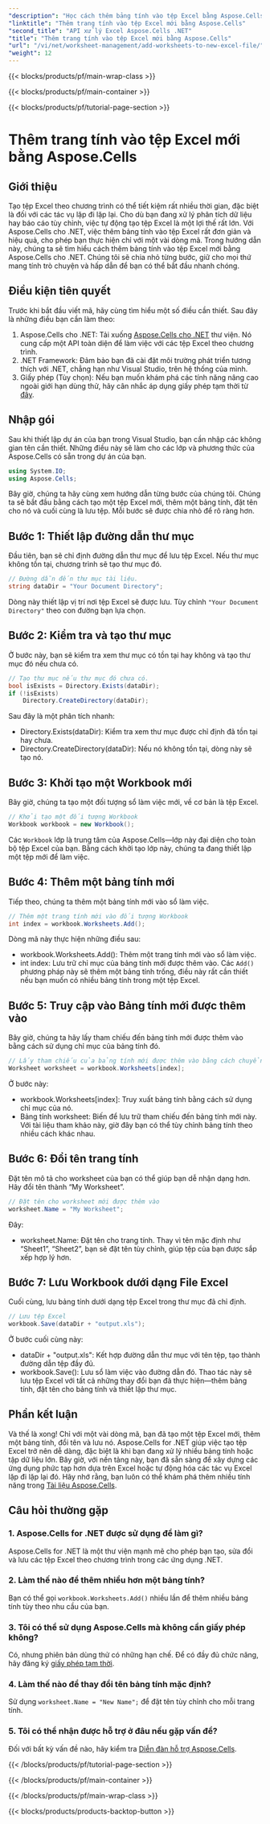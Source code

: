 ```yaml
---
"description": "Học cách thêm bảng tính vào tệp Excel bằng Aspose.Cells cho .NET. Hướng dẫn từng bước dành cho người mới bắt đầu, từ thiết lập đến lưu tệp Excel."
"linktitle": "Thêm trang tính vào tệp Excel mới bằng Aspose.Cells"
"second_title": "API xử lý Excel Aspose.Cells .NET"
"title": "Thêm trang tính vào tệp Excel mới bằng Aspose.Cells"
"url": "/vi/net/worksheet-management/add-worksheets-to-new-excel-file/"
"weight": 12
---
```


{{< blocks/products/pf/main-wrap-class >}}

{{< blocks/products/pf/main-container >}}

{{< blocks/products/pf/tutorial-page-section >}}

# Thêm trang tính vào tệp Excel mới bằng Aspose.Cells

## Giới thiệu
Tạo tệp Excel theo chương trình có thể tiết kiệm rất nhiều thời gian, đặc biệt là đối với các tác vụ lặp đi lặp lại. Cho dù bạn đang xử lý phân tích dữ liệu hay báo cáo tùy chỉnh, việc tự động tạo tệp Excel là một lợi thế rất lớn. Với Aspose.Cells cho .NET, việc thêm bảng tính vào tệp Excel rất đơn giản và hiệu quả, cho phép bạn thực hiện chỉ với một vài dòng mã.
Trong hướng dẫn này, chúng ta sẽ tìm hiểu cách thêm bảng tính vào tệp Excel mới bằng Aspose.Cells cho .NET. Chúng tôi sẽ chia nhỏ từng bước, giữ cho mọi thứ mang tính trò chuyện và hấp dẫn để bạn có thể bắt đầu nhanh chóng.
## Điều kiện tiên quyết
Trước khi bắt đầu viết mã, hãy cùng tìm hiểu một số điều cần thiết. Sau đây là những điều bạn cần làm theo:
1. Aspose.Cells cho .NET: Tải xuống [Aspose.Cells cho .NET](https://releases.aspose.com/cells/net/) thư viện. Nó cung cấp một API toàn diện để làm việc với các tệp Excel theo chương trình.
2. .NET Framework: Đảm bảo bạn đã cài đặt môi trường phát triển tương thích với .NET, chẳng hạn như Visual Studio, trên hệ thống của mình.
3. Giấy phép (Tùy chọn): Nếu bạn muốn khám phá các tính năng nâng cao ngoài giới hạn dùng thử, hãy cân nhắc áp dụng giấy phép tạm thời từ [đây](https://purchase.aspose.com/temporary-license/).
## Nhập gói
Sau khi thiết lập dự án của bạn trong Visual Studio, bạn cần nhập các không gian tên cần thiết. Những điều này sẽ làm cho các lớp và phương thức của Aspose.Cells có sẵn trong dự án của bạn.
```csharp
using System.IO;
using Aspose.Cells;
```
Bây giờ, chúng ta hãy cùng xem hướng dẫn từng bước của chúng tôi.
Chúng ta sẽ bắt đầu bằng cách tạo một tệp Excel mới, thêm một bảng tính, đặt tên cho nó và cuối cùng là lưu tệp. Mỗi bước sẽ được chia nhỏ để rõ ràng hơn.
## Bước 1: Thiết lập đường dẫn thư mục
Đầu tiên, bạn sẽ chỉ định đường dẫn thư mục để lưu tệp Excel. Nếu thư mục không tồn tại, chương trình sẽ tạo thư mục đó.
```csharp
// Đường dẫn đến thư mục tài liệu.
string dataDir = "Your Document Directory";
```
Dòng này thiết lập vị trí nơi tệp Excel sẽ được lưu. Tùy chỉnh `"Your Document Directory"` theo con đường bạn lựa chọn.
## Bước 2: Kiểm tra và tạo thư mục
Ở bước này, bạn sẽ kiểm tra xem thư mục có tồn tại hay không và tạo thư mục đó nếu chưa có.
```csharp
// Tạo thư mục nếu thư mục đó chưa có.
bool isExists = Directory.Exists(dataDir);
if (!isExists)
    Directory.CreateDirectory(dataDir);
```
Sau đây là một phân tích nhanh:
- Directory.Exists(dataDir): Kiểm tra xem thư mục được chỉ định đã tồn tại hay chưa.
- Directory.CreateDirectory(dataDir): Nếu nó không tồn tại, dòng này sẽ tạo nó.
## Bước 3: Khởi tạo một Workbook mới
Bây giờ, chúng ta tạo một đối tượng sổ làm việc mới, về cơ bản là tệp Excel. 
```csharp
// Khởi tạo một đối tượng Workbook
Workbook workbook = new Workbook();
```
Các `Workbook` lớp là trung tâm của Aspose.Cells—lớp này đại diện cho toàn bộ tệp Excel của bạn. Bằng cách khởi tạo lớp này, chúng ta đang thiết lập một tệp mới để làm việc.
## Bước 4: Thêm một bảng tính mới
Tiếp theo, chúng ta thêm một bảng tính mới vào sổ làm việc. 
```csharp
// Thêm một trang tính mới vào đối tượng Workbook
int index = workbook.Worksheets.Add();
```
Dòng mã này thực hiện những điều sau:
- workbook.Worksheets.Add(): Thêm một trang tính mới vào sổ làm việc.
- int index: Lưu trữ chỉ mục của bảng tính mới được thêm vào.
Các `Add()` phương pháp này sẽ thêm một bảng tính trống, điều này rất cần thiết nếu bạn muốn có nhiều bảng tính trong một tệp Excel.
## Bước 5: Truy cập vào Bảng tính mới được thêm vào
Bây giờ, chúng ta hãy lấy tham chiếu đến bảng tính mới được thêm vào bằng cách sử dụng chỉ mục của bảng tính đó.
```csharp
// Lấy tham chiếu của bảng tính mới được thêm vào bằng cách chuyển chỉ mục trang tính của nó
Worksheet worksheet = workbook.Worksheets[index];
```
Ở bước này:
- workbook.Worksheets[index]: Truy xuất bảng tính bằng cách sử dụng chỉ mục của nó.
- Bảng tính worksheet: Biến để lưu trữ tham chiếu đến bảng tính mới này.
Với tài liệu tham khảo này, giờ đây bạn có thể tùy chỉnh bảng tính theo nhiều cách khác nhau.
## Bước 6: Đổi tên trang tính
Đặt tên mô tả cho worksheet của bạn có thể giúp bạn dễ nhận dạng hơn. Hãy đổi tên thành “My Worksheet”.
```csharp
// Đặt tên cho worksheet mới được thêm vào
worksheet.Name = "My Worksheet";
```
Đây:
- worksheet.Name: Đặt tên cho trang tính. 
Thay vì tên mặc định như “Sheet1”, “Sheet2”, bạn sẽ đặt tên tùy chỉnh, giúp tệp của bạn được sắp xếp hợp lý hơn.
## Bước 7: Lưu Workbook dưới dạng File Excel
Cuối cùng, lưu bảng tính dưới dạng tệp Excel trong thư mục đã chỉ định.
```csharp
// Lưu tệp Excel
workbook.Save(dataDir + "output.xls");
```
Ở bước cuối cùng này:
- dataDir + "output.xls": Kết hợp đường dẫn thư mục với tên tệp, tạo thành đường dẫn tệp đầy đủ.
- workbook.Save(): Lưu sổ làm việc vào đường dẫn đó.
Thao tác này sẽ lưu tệp Excel với tất cả những thay đổi bạn đã thực hiện—thêm bảng tính, đặt tên cho bảng tính và thiết lập thư mục.
## Phần kết luận
Và thế là xong! Chỉ với một vài dòng mã, bạn đã tạo một tệp Excel mới, thêm một bảng tính, đổi tên và lưu nó. Aspose.Cells for .NET giúp việc tạo tệp Excel trở nên dễ dàng, đặc biệt là khi bạn đang xử lý nhiều bảng tính hoặc tập dữ liệu lớn. Bây giờ, với nền tảng này, bạn đã sẵn sàng để xây dựng các ứng dụng phức tạp hơn dựa trên Excel hoặc tự động hóa các tác vụ Excel lặp đi lặp lại đó.
Hãy nhớ rằng, bạn luôn có thể khám phá thêm nhiều tính năng trong [Tài liệu Aspose.Cells](https://reference.aspose.com/cells/net/).
## Câu hỏi thường gặp
### 1. Aspose.Cells for .NET được sử dụng để làm gì?
Aspose.Cells for .NET là một thư viện mạnh mẽ cho phép bạn tạo, sửa đổi và lưu các tệp Excel theo chương trình trong các ứng dụng .NET.
### 2. Làm thế nào để thêm nhiều hơn một bảng tính?
Bạn có thể gọi `workbook.Worksheets.Add()` nhiều lần để thêm nhiều bảng tính tùy theo nhu cầu của bạn.
### 3. Tôi có thể sử dụng Aspose.Cells mà không cần giấy phép không?
Có, nhưng phiên bản dùng thử có những hạn chế. Để có đầy đủ chức năng, hãy đăng ký [giấy phép tạm thời](https://purchase.aspose.com/temporary-license/).
### 4. Làm thế nào để thay đổi tên bảng tính mặc định?
Sử dụng `worksheet.Name = "New Name";` để đặt tên tùy chỉnh cho mỗi trang tính.
### 5. Tôi có thể nhận được hỗ trợ ở đâu nếu gặp vấn đề?
Đối với bất kỳ vấn đề nào, hãy kiểm tra [Diễn đàn hỗ trợ Aspose.Cells](https://forum.aspose.com/c/cells/9).

{{< /blocks/products/pf/tutorial-page-section >}}

{{< /blocks/products/pf/main-container >}}

{{< /blocks/products/pf/main-wrap-class >}}

{{< blocks/products/products-backtop-button >}}